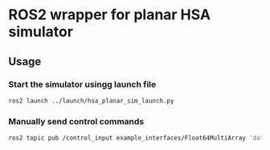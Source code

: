 # ROS2 wrapper for planar HSA simulator

## Usage

### Start the simulator usingg launch file

```bash
ros2 launch ../launch/hsa_planar_sim_launch.py
```

### Manually send control commands

```bash
ros2 topic pub /control_input example_interfaces/Float64MultiArray 'data: [1.0, 0.0]' -1
```

